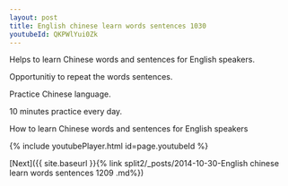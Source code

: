 ```yaml
---
layout: post
title: English chinese learn words sentences 1030 
youtubeId: QKPWlYui0Zk
---
```

 
 
Helps to learn Chinese words and sentences for English speakers.

Opportunitiy to repeat the words sentences. 

Practice Chinese language. 
 
10 minutes practice every day. 
 
How to learn Chinese words and sentences for English speakers 
 
{% include youtubePlayer.html id=page.youtubeId %}
 
 
[Next]({{ site.baseurl }}{% link  split2/_posts/2014-10-30-English chinese learn words sentences 1209 .md%})
 
